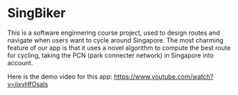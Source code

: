 # SingBiker

This is a software enginnering course project, used to design routes and navigate when users want to cycle around Singapore. The most charming feature of our app is that it uses a novel algorithm to compute the best route for cycling, taking the PCN (park connecter network) in Singapore into account.

Here is the demo video for this app: https://www.youtube.com/watch?v=iixvHfOsals
